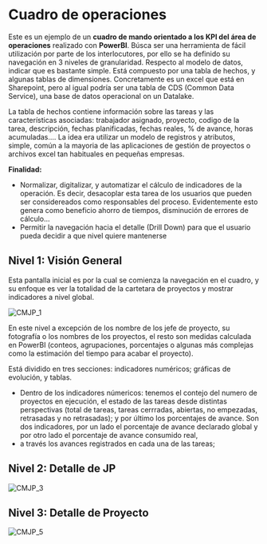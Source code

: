 # Cuadro de operaciones

Este es un ejemplo de un **cuadro de mando orientado a los KPI del área de operaciones** realizado con **PowerBI**. Búsca ser una herramienta de fácil utilización por parte de los interlocutores, por ello se ha definido su navegación en 3 niveles de granularidad. 
Respecto al modelo de datos, indicar que es bastante simple. Está compuesto por una tabla de hechos, y algunas tablas de dimensiones. Concretamente es un excel que está en Sharepoint, pero al igual podría ser una tabla de CDS (Common Data Service), una base de datos operacional on un Datalake.

La tabla de hechos contiene información sobre las tareas y las características asociadas: trabajador asignado, proyecto, codigo de la tarea, descripción, fechas planificadas, fechas reales, % de avance, horas acumuladas.... La idea era utilizar un modelo de registros y atributos, simple, común a la mayoria de las aplicaciones de gestión de proyectos o  archivos excel tan habituales en pequeñas empresas. 

**Finalidad:**
* Normalizar, digitalizar, y automatizar el cálculo de indicadores de la operación. Es decir, desacoplar esta tarea de los usuarios que pueden ser considereados como responsables del proceso. Evidentemente esto genera como beneficio ahorro de tiempos, disminución de errores de cálculo...
* Permitir la navegación hacia el detalle (Drill Down) para que el usuario pueda decidir a que nivel quiere mantenerse

## Nivel 1: Visión General
Esta pantalla inicial es por la cual se comienza la navegación en el cuadro, y su enfoque es ver la totalidad de la cartetara de proyectos y mostrar indicadores a nivel global.

![CMJP_1](https://user-images.githubusercontent.com/63968211/110802861-e2f30680-827e-11eb-8163-fe00419be64a.jpg)

En este nivel a excepción de los nombre de los jefe de proyecto, su fotografía o los nombres de los proyectos, el resto son medidas calculada en PowerBI (conteos, agrupaciones, porcentajes o algunas más complejas como la estimación del tiempo para acabar el proyecto).

Está dividido en tres secciones: indicadores numéricos; gráficas de evolución, y tablas.
* Dentro de los indicadores númericos: tenemos el contejo del numero de proyectos en ejecución, el estado de las tareas desde distintas perspectivas (total de tareas, tareas cerrradas, abiertas, no empezadas, retrasadas y no retrasadas); y por último los porcentajes de avance. Son  dos  indicadores, por un lado el porcentaje de avance declarado global y por otro lado el porcentaje de avance consumido real,
*   a través los avances registrados en cada una de las tareas;




## Nivel 2: Detalle de JP
![CMJP_3](https://user-images.githubusercontent.com/63968211/110803511-8e9c5680-827f-11eb-92c6-ee2f25ea0812.jpg)


## Nivel 3: Detalle de Proyecto
![CMJP_5](https://user-images.githubusercontent.com/63968211/110803589-a1169000-827f-11eb-8909-1f98646c46d9.jpg)
